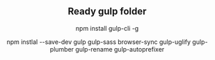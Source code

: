 <b><h2 align = "center">Ready gulp folder</h2></b>


<p align = "center">npm install gulp-cli -g </p>
<p align = "center">npm instlal --save-dev gulp gulp-sass browser-sync gulp-uglify gulp-plumber gulp-rename gulp-autoprefixer </>

